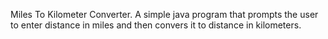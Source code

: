 Miles To Kilometer Converter.
A simple java program that prompts the user to enter distance in miles and then convers it  to distance in kilometers.
